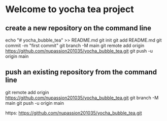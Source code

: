 
# Welcome to yocha tea project 


## create a new repository on the command line

echo "# yocha_bubble_tea" >> README.md
git init
git add README.md
git commit -m "first commit"
git branch -M main
git remote add origin https://github.com/nupassion201035/yocha_bubble_tea.git
git push -u origin main


## push an existing repository from the command line

git remote add origin https://github.com/nupassion201035/yocha_bubble_tea.git
git branch -M main
git push -u origin main


https: https://github.com/nupassion201035/yocha_bubble_tea.git